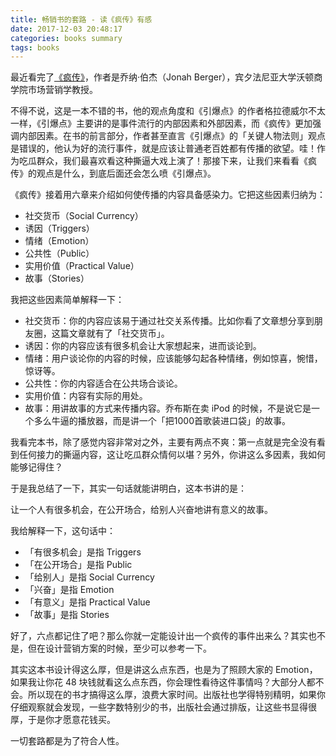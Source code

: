 ```yaml
---
title: 畅销书的套路 - 读《疯传》有感
date: 2017-12-03 20:48:17
categories: books summary
tags: books
---
```


最近看完了[《疯传》](https://item.jd.com/11375256.html)，作者是乔纳·伯杰（Jonah Berger），宾夕法尼亚大学沃顿商学院市场营销学教授。

不得不说，这是一本不错的书，他的观点角度和《引爆点》的作者格拉德威尔不太一样，《引爆点》主要讲的是事件流行的内部因素和外部因素，而《疯传》更加强调内部因素。在书的前言部分，作者甚至直言《引爆点》的「关键人物法则」观点是错误的，他认为好的流行事件，就是应该让普通老百姓都有传播的欲望。哇！作为吃瓜群众，我们最喜欢看这种撕逼大戏上演了！那接下来，让我们来看看《疯传》的观点是什么，到底后面还会怎么喷《引爆点》。

《疯传》接着用六章来介绍如何使传播的内容具备感染力。它把这些因素归纳为：
 - 社交货币（Social Currency）
 - 诱因（Triggers）
 - 情绪（Emotion）
 - 公共性（Public）
 - 实用价值（Practical Value）
 - 故事（Stories）

我把这些因素简单解释一下：
 - 社交货币：你的内容应该易于通过社交关系传播。比如你看了文章想分享到朋友圈，这篇文章就有了「社交货币」。
 - 诱因：你的内容应该有很多机会让大家想起来，进而谈论到。
 - 情绪：用户谈论你的内容的时候，应该能够勾起各种情绪，例如惊喜，惋惜，惊讶等。
 - 公共性：你的内容适合在公共场合谈论。
 - 实用价值：内容有实际的用处。
 - 故事：用讲故事的方式来传播内容。乔布斯在卖 iPod 的时候，不是说它是一个多么牛逼的播放器，而是讲一个「把1000首歌装进口袋」的故事。

我看完本书，除了感觉内容非常对之外，主要有两点不爽：第一点就是完全没有看到任何接力的撕逼内容，这让吃瓜群众情何以堪？另外，你讲这么多因素，我如何能够记得住？

于是我总结了一下，其实一句话就能讲明白，这本书讲的是：

让一个人有很多机会，在公开场合，给别人兴奋地讲有意义的故事。

我给解释一下，这句话中：
 - 「有很多机会」是指 Triggers
 - 「在公开场合」是指 Public
 - 「给别人」是指 Social Currency
 - 「兴奋」是指 Emotion
 - 「有意义」是指 Practical Value
 - 「故事」是指 Stories

好了，六点都记住了吧？那么你就一定能设计出一个疯传的事件出来么？其实也不是，但在设计营销方案的时候，至少可以参考一下。

其实这本书设计得这么厚，但是讲这么点东西，也是为了照顾大家的 Emotion，如果我让你花 48 块钱就看这么点东西，你会理性看待这件事情吗？大部分人都不会。所以现在的书才搞得这么厚，浪费大家时间。出版社也学得特别精明，如果你仔细观察就会发现，一些字数特别少的书，出版社会通过排版，让这些书显得很厚，于是你才愿意花钱买。

一切套路都是为了符合人性。
